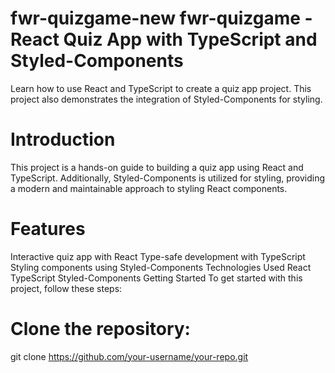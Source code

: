 # fwr-quizgame-new fwr-quizgame - React Quiz App with TypeScript and Styled-Components
Learn how to use React and TypeScript to create a quiz app project. This project also demonstrates the integration of Styled-Components for styling.

# Introduction
This project is a hands-on guide to building a quiz app using React and TypeScript. Additionally, Styled-Components is utilized for styling, providing a modern and maintainable approach to styling React components.

# Features
Interactive quiz app with React
Type-safe development with TypeScript
Styling components using Styled-Components
Technologies Used
React
TypeScript
Styled-Components
Getting Started
To get started with this project, follow these steps:

# Clone the repository:
git clone https://github.com/your-username/your-repo.git
